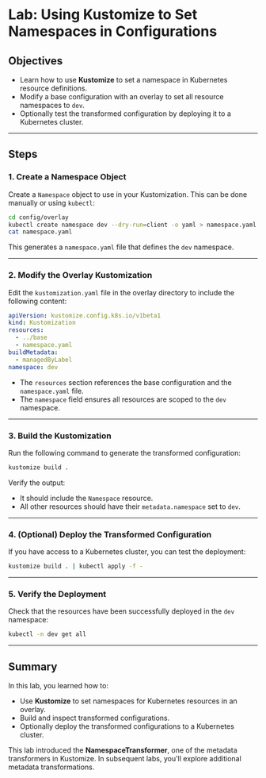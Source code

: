 # Lab: Using Kustomize to Set Namespaces in Configurations

## Objectives

- Learn how to use **Kustomize** to set a namespace in Kubernetes resource definitions.
- Modify a base configuration with an overlay to set all resource namespaces to `dev`.
- Optionally test the transformed configuration by deploying it to a Kubernetes cluster.

---

## Steps

### 1. Create a Namespace Object
Create a `Namespace` object to use in your Kustomization. This can be done manually or using `kubectl`:

```bash
cd config/overlay
kubectl create namespace dev --dry-run=client -o yaml > namespace.yaml
cat namespace.yaml
```

This generates a `namespace.yaml` file that defines the `dev` namespace.

---

### 2. Modify the Overlay Kustomization
Edit the `kustomization.yaml` file in the overlay directory to include the following content:

```yaml
apiVersion: kustomize.config.k8s.io/v1beta1
kind: Kustomization
resources:
  - ../base
  - namespace.yaml
buildMetadata:
  - managedByLabel
namespace: dev
```

- The `resources` section references the base configuration and the `namespace.yaml` file.
- The `namespace` field ensures all resources are scoped to the `dev` namespace.

---

### 3. Build the Kustomization
Run the following command to generate the transformed configuration:

```bash
kustomize build .
```

Verify the output:
- It should include the `Namespace` resource.
- All other resources should have their `metadata.namespace` set to `dev`.

---

### 4. (Optional) Deploy the Transformed Configuration
If you have access to a Kubernetes cluster, you can test the deployment:

```bash
kustomize build . | kubectl apply -f -
```

---

### 5. Verify the Deployment
Check that the resources have been successfully deployed in the `dev` namespace:

```bash
kubectl -n dev get all
```

---

## Summary

In this lab, you learned how to:
- Use **Kustomize** to set namespaces for Kubernetes resources in an overlay.
- Build and inspect transformed configurations.
- Optionally deploy the transformed configurations to a Kubernetes cluster.

This lab introduced the **NamespaceTransformer**, one of the metadata transformers in Kustomize. In subsequent labs, you'll explore additional metadata transformations.
